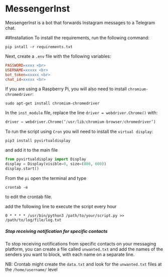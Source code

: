 # MessengerInst
MessengerInst is a bot that forwards Instagram messages to a Telegram chat.

##Installation
To install the requirements, run the following command:
```
pip intall -r requirements.txt
```

Next, create a `.env` file with the following variables:
```makefile
PASSWORD=xxxx <br>
USERNAME=xxxxx <br>
bot_token=xxxxx <br>
chat_id=xxxxx <br>
```
If you are using a Raspberry Pi, you will also need to install `chromium-chromedriver`:

```
sudo apt-get install chromium-chromedriver
```

In the `inst_module` file, replace the line `driver = webdriver.Chrome()` with:

```python
driver = webdriver.Chrome(‘/usr/lib/chromium-browser/chromedriver’)
```

To run the script using `Cron` you will need to install the `virtual display`:

```
pip3 install pyvirtualdisplay
```

and add it to the main file

```python
from pyvirtualdisplay import Display
display = Display(visible=0, size=(800, 600))
display.start()
```

From the `pi` open the terminal and type
```
crontab -e
```
to edit the crontab file.

add the following line to execute the script every hour
```
0 * * * * /usr/bin/python3 /path/to/your/script.py >> /path/to/log/file/log.txt
```

##### Stop receiving notification for specific contacts
To stop receiving notifications from specific contacts on your messaging platform, you can create a file called `unwanted.txt` and add the names of the senders you want to block, with each name on a separate line.

NB: Crontab might create the `data.txt` and look for the `unwanted.txt` files at the `/home/username/` level
